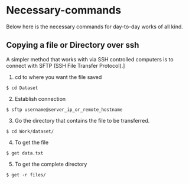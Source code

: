 # Necessary-commands

Below here is the necessary commands for day-to-day works of all kind.

## Copying a file or Directory over ssh

A simpler method that works with via SSH controlled computers is to connect with SFTP (SSH File Transfer Protocol).]

1. cd to where you want the file saved

```
$ cd Dataset
```

2. Establish connection

```
$ sftp username@server_ip_or_remote_hostname
```

3. Go the directory that contains the file to be transferred.

```
$ cd Work/dataset/
```

4. To get the file

```
$ get data.txt
```

5. To get the complete directory

```
$ get -r files/
```
